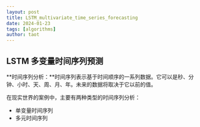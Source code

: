 ```yaml
---
layout: post
title: LSTM_multivariate_time_series_forecasting
date: 2024-01-23
tags: [algorithms]
author: taot
---
```


## LSTM 多变量时间序列预测

**时间序列分析：**时间序列表示基于时间顺序的一系列数据。它可以是秒、分钟、小时、天、周、月、年。未来的数据将取决于它以前的值。

在现实世界的案例中，主要有两种类型的时间序列分析：
* 单变量时间序列
* 多元时间序列
